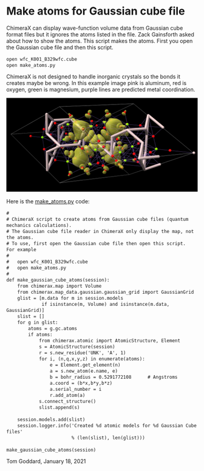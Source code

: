 # Make atoms for Gaussian cube file

ChimeraX can display wave-function volume data from Gaussian cube format files but it
ignores the atoms listed in the file.  Zack Gainsforth asked about how to show the atoms.
This script makes the atoms.  First you open the Gaussian cube file and then this script.

    open wfc_K001_B329wfc.cube
    open make_atoms.py

ChimeraX is not designed to handle inorganic crystals so the bonds it creates
maybe be wrong.  In this example image pink is aluminum, red is oxygen, green is
magnesium, purple lines are predicted metal coordination.

<img src="wfc_K001_B329wfc.jpg">

Here is the [make_atoms.py](make_atoms.py) code:

    #
    # ChimeraX script to create atoms from Gaussian cube files (quantum mechanics calculations).
    # The Gaussian cube file reader in ChimeraX only display the map, not the atoms.
    # To use, first open the Gaussian cube file then open this script.  For example
    #
    #   open wfc_K001_B329wfc.cube
    #   open make_atoms.py
    #
    def make_gaussian_cube_atoms(session):
        from chimerax.map import Volume
        from chimerax.map_data.gaussian.gaussian_grid import GaussianGrid
        glist = [m.data for m in session.models
                 if isinstance(m, Volume) and isinstance(m.data, GaussianGrid)]
        slist = []
        for g in glist:
            atoms = g.gc.atoms
            if atoms:
                from chimerax.atomic import AtomicStructure, Element
                s = AtomicStructure(session)
                r = s.new_residue('UNK', 'A', 1)
                for i, (n,q,x,y,z) in enumerate(atoms):
                    e = Element.get_element(n)
                    a = s.new_atom(e.name, e)
                    b = bohr_radius = 0.5291772108      # Angstroms
                    a.coord = (b*x,b*y,b*z)
                    a.serial_number = i
                    r.add_atom(a)
                s.connect_structure()
                slist.append(s)

        session.models.add(slist)
        session.logger.info('Created %d atomic models for %d Gaussian Cube files'
                            % (len(slist), len(glist)))

    make_gaussian_cube_atoms(session)


Tom Goddard, January 18, 2021
